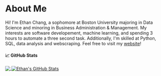 # About Me

Hi! I'm Ethan Chang, a sophomore at Boston University majoring in Data Science and minoring in Business Administration & Management. My interests are software developement, machine learning, and spending 3 hours to automate a three second task. Additionally, I'm skilled at Python, SQL, data analysis and webscraping. Feel free to visit my <a href="https://ethanc-ec.github.io/profile-website/" target="_blank" rel="noopener noreferrer">website</a>!


#### 📈 GitHub Stats

<a href="https://github.com/ethanc-ec/ethanc-ec">
  <img align="center" src="https://github-readme-stats.vercel.app/api/top-langs/?username=ethanc-ec&layout=compact&theme=tokyonight" />
</a>

<a href="https://github.com/ethanc-ec/ethanc-ec">
  <img align="center" src="https://github-readme-stats.vercel.app/api?username=ethanc-ec&show_icons=true&line_height=27&count_private=true&theme=tokyonight" alt="Ethan's GitHub Stats" />
</a>

